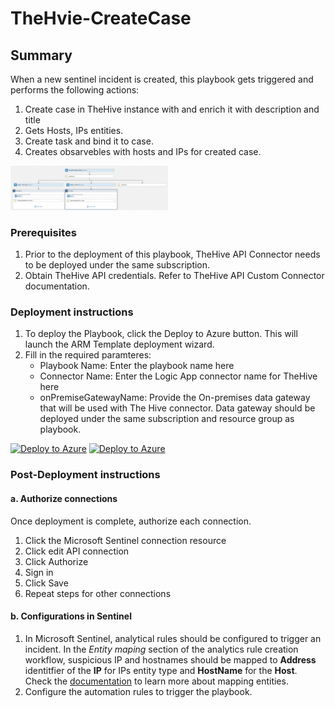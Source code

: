# TheHvie-CreateCase

## Summary

When a new sentinel incident is created, this playbook gets triggered and performs the following actions:

1. Create case in TheHive instance with and enrich it with description and title
2. Gets Hosts, IPs entities.
3. Create task and bind it to case.
4. Creates obsarvebles with hosts and IPs for created case. 

<img src="./playbook_screenshot.PNG" width="50%"/><br>

### Prerequisites

1. Prior to the deployment of this playbook, TheHive  API Connector needs to be deployed under the same subscription.
2. Obtain TheHive API credentials. Refer to TheHive API Custom Connector documentation.


### Deployment instructions

1. To deploy the Playbook, click the Deploy to Azure button. This will launch the ARM Template deployment wizard.
2. Fill in the required paramteres:
    * Playbook Name: Enter the playbook name here
    * Connector Name: Enter the Logic App connector name for TheHive here
    * onPremiseGatewayName: Provide the On-premises data gateway that will be used with The Hive connector. Data gateway should be deployed under the same subscription and resource group as playbook.

[![Deploy to Azure](https://aka.ms/deploytoazurebutton)](https://portal.azure.com/#create/Microsoft.Template/uri/https%3A%2F%2Fraw.githubusercontent.com%2FAzure%2FAzure-Sentinel%2Fmaster%2FSolutions%2FTheHive%2FPlaybooks%2FPlaybooks%2FTheHive-CreateCase%2Fazuredeploy.json) [![Deploy to Azure](https://aka.ms/deploytoazuregovbutton)](https://portal.azure.us/#create/Microsoft.Template/uri/https%3A%2F%2Fraw.githubusercontent.com%2FAzure%2FAzure-Sentinel%2Fmaster%2FSolutions%2FTheHive%2FPlaybooks%2FPlaybooks%2FTheHive-CreateCase%2Fazuredeploy.json)

### Post-Deployment instructions

#### a. Authorize connections

Once deployment is complete, authorize each connection.

1. Click the Microsoft Sentinel connection resource
2. Click edit API connection
3. Click Authorize
4. Sign in
5. Click Save
6. Repeat steps for other connections

#### b. Configurations in Sentinel

1. In Microsoft Sentinel, analytical rules should be configured to trigger an incident.
In the *Entity maping* section of the analytics rule creation workflow, suspicious IP and hostnames should be mapped to **Address** identitfier of the **IP** for IPs entity type and **HostName** for the **Host**. Check the [documentation](https://docs.microsoft.com/azure/sentinel/map-data-fields-to-entities) to learn more about mapping entities.
2. Configure the automation rules to trigger the playbook.